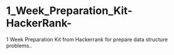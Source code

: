 # 1_Week_Preparation_Kit-HackerRank-
1 Week Preparation Kit from Hackerrank for prepare data structure problems..
